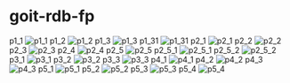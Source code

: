 # goit-rdb-fp
p1_1
![p1_1](https://github.com/SerhiiOsmolovskyi/goit-rdb-fp/assets/109869085/0faaddb9-7d45-4294-bb53-869a3ad8358c)
p1_2
![p1_2](https://github.com/SerhiiOsmolovskyi/goit-rdb-fp/assets/109869085/b6a27e2a-3373-4f1b-860c-48e78fdc72e9)
p1_3
![p1_3](https://github.com/SerhiiOsmolovskyi/goit-rdb-fp/assets/109869085/ae3bedf6-9fe6-4784-9047-147d23829651)
p1_31
![p1_31](https://github.com/SerhiiOsmolovskyi/goit-rdb-fp/assets/109869085/e2d54b41-ca7a-4e29-a8bf-6ef9c85a9b71)
p2_1
![p2_1](https://github.com/SerhiiOsmolovskyi/goit-rdb-fp/assets/109869085/2d48c08f-cffa-4479-8699-ac87aaa1b018)
p2_2
![p2_2](https://github.com/SerhiiOsmolovskyi/goit-rdb-fp/assets/109869085/9f524a03-934e-4a70-a2de-a6f5f8bf2720)
p2_3
![p2_3](https://github.com/SerhiiOsmolovskyi/goit-rdb-fp/assets/109869085/79c84955-c24e-4d7d-9501-ffcedc653c5a)
p2_4
![p2_4](https://github.com/SerhiiOsmolovskyi/goit-rdb-fp/assets/109869085/56d97178-cb67-490f-b2eb-d39314df770c)
p2_5
![p2_5](https://github.com/SerhiiOsmolovskyi/goit-rdb-fp/assets/109869085/4d5f96e4-ed09-4cea-ab08-ec4dbd9637a6)
p2_5_1
![p2_5_1](https://github.com/SerhiiOsmolovskyi/goit-rdb-fp/assets/109869085/da64dd7a-d5f2-4fb4-9ed6-ea39891f6f21)
p2_5_2
![p2_5_2](https://github.com/SerhiiOsmolovskyi/goit-rdb-fp/assets/109869085/729885ee-923d-41ad-ab57-f4649acc1158)
p3_1
![p3_1](https://github.com/SerhiiOsmolovskyi/goit-rdb-fp/assets/109869085/1a8ddd3e-b451-4cee-85b7-8ff5682472dc)
p3_2
![p3_2](https://github.com/SerhiiOsmolovskyi/goit-rdb-fp/assets/109869085/c7468a78-a407-4ae5-b993-eb22aa0a1d35)
p3_3
![p3_3](https://github.com/SerhiiOsmolovskyi/goit-rdb-fp/assets/109869085/ca19b8dd-a84c-4c98-aff2-2a3203a3797f)
p4_1
![p4_1](https://github.com/SerhiiOsmolovskyi/goit-rdb-fp/assets/109869085/61591a54-3c4d-4300-b981-55b2eaf8f0a8)
p4_2
![p4_2](https://github.com/SerhiiOsmolovskyi/goit-rdb-fp/assets/109869085/f644eb51-e762-4938-8f0f-c9f4fa3dc4df)
p4_3
![p4_3](https://github.com/SerhiiOsmolovskyi/goit-rdb-fp/assets/109869085/46f8cd3e-798d-4808-93ab-fe191416b3a6)
p5_1
![p5_1](https://github.com/SerhiiOsmolovskyi/goit-rdb-fp/assets/109869085/1f47c40c-8884-45c4-b078-55f68d5e9d97)
p5_2
![p5_2](https://github.com/SerhiiOsmolovskyi/goit-rdb-fp/assets/109869085/0e5de5a0-e17b-4413-b621-73455f18fc33)
p5_3
![p5_3](https://github.com/SerhiiOsmolovskyi/goit-rdb-fp/assets/109869085/aae98c60-499d-4628-8ae9-5405c86c20bf)
p5_4
![p5_4](https://github.com/SerhiiOsmolovskyi/goit-rdb-fp/assets/109869085/cdd9dddd-35a3-4b5f-809d-0fc3d1c6cf5e)
